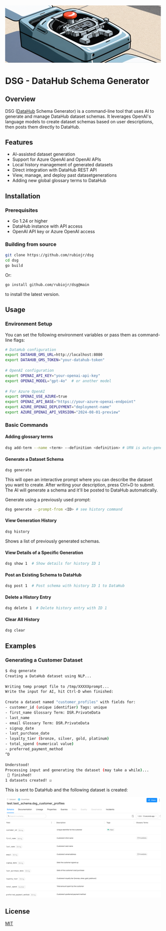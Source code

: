 ![](/docs/gearbox.png)
# DSG - DataHub Schema Generator

## Overview

DSG ([DataHub](https://datahubproject.io/) Schema Generator) is a command-line tool that uses AI to generate and manage DataHub dataset schemas. It leverages OpenAI's language models to create dataset schemas based on user descriptions, then posts them directly to DataHub.

## Features

- AI-assisted dataset generation
- Support for Azure OpenAI and OpenAI APIs
- Local history management of generated datasets
- Direct integration with DataHub REST API
- View, manage, and deploy past datasetgenerations
- Adding new global glossary terms to DataHub


## Installation

### Prerequisites

- Go 1.24 or higher
- DataHub instance with API access
- OpenAI API key or Azure OpenAI access

### Building from source

```bash
git clone https://github.com/rubiojr/dsg
cd dsg
go build
```

Or:

```bash
go install github.com/rubiojr/dsg@main
```

to install the latest version.

## Usage

### Environment Setup

You can set the following environment variables or pass them as command-line flags:

```bash
# DataHub configuration
export DATAHUB_GMS_URL=http://localhost:8080
export DATAHUB_GMS_TOKEN="your-datahub-token"

# OpenAI configuration
export OPENAI_API_KEY="your-openai-api-key"
export OPENAI_MODEL="gpt-4o"  # or another model

# For Azure OpenAI
export OPENAI_USE_AZURE=true
export OPENAI_API_BASE="https://your-azure-openai-endpoint"
export AZURE_OPENAI_DEPLOYMENT="deployment-name"
export AZURE_OPENAI_API_VERSION="2024-08-01-preview"
```

### Basic Commands

#### Adding glossary terms

```bash
dsg add-term --name <term> --definition <definition> # URN is auto-generated
```

#### Generate a Dataset Schema

```bash
dsg generate
```

This will open an interactive prompt where you can describe the dataset you want to create. After writing your description, press Ctrl+D to submit. The AI will generate a schema and it'll be posted to DataHub automatically.

Generate using a previously used prompt:

```bash
dsg generate --prompt-from <ID> # see history command
```

#### View Generation History

```bash
dsg history
```

Shows a list of previously generated schemas.

#### View Details of a Specific Generation

```bash
dsg show 1  # Show details for history ID 1
```

#### Post an Existing Schema to DataHub

```bash
dsg post 1  # Post schema with history ID 1 to DataHub
```

#### Delete a History Entry

```bash
dsg delete 1  # Delete history entry with ID 1
```

#### Clear All History

```bash
dsg clear
```

## Examples

### Generating a Customer Dataset

```bash
$ dsg generate
Creating a DataHub dataset using NLP...

Writing temp prompt file to /tmp/XXXXXprompt...
Write the input for AI, hit Ctrl-D when finished:

Create a dataset named "customer_profiles" with fields for:
- customer_id (unique identifier) Tags: unique
- first_name Glossary Term: DSR.PrivateData
- last_name
- email Glossary Term: DSR.PrivateData
- signup_date
- last_purchase_date
- loyalty_tier (bronze, silver, gold, platinum)
- total_spend (numerical value)
- preferred_payment_method
^D

Understood!
Processing input and generating the dataset (may take a while)...
 🤖 finished!
1 datasets created! ☑
```

This is sent to DataHub and the following dataset is created:

![dataset](/docs/dataset.png)

## License

[MIT](/LICENSE)
